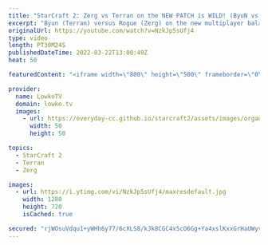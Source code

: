```yaml
---
title: "StarCraft 2: Zerg vs Terran on the NEW PATCH is WILD! (ByuN vs Rogue)"
excerpt: "Byun (Terran) versus Rogue (Zerg) on the new multiplayer balance patch in StarCraft 2. While the new patch was mostly made with Zerg versus Protoss in mind, Terran versus Zerg was definitely not unaffected.  Support my work on Patreon: https://www.patreon.com/lowkotv Become a YouTube member: https://lowko.tv/join"
originalUrl: https://youtube.com/watch?v=NzkJp5sUfj4
type: video
length: PT30M24S
publishedDateTime: 2022-03-22T13:00:49Z
heat: 50

featuredContent: "<iframe width=\"800\" height=\"500\" frameborder=\"0\" src=\"https://www.youtube.com/embed/NzkJp5sUfj4\" allow=\"accelerometer; autoplay; encrypted-media; gyroscope; picture-in-picture\" allowfullscreen></iframe>"

provider:
  name: LowkoTV
  domain: lowko.tv
  images:
    - url: https://everyday-cc.github.io/starcraft2/assets/images/organizations/lowko.tv-50x50.jpg
      width: 50
      height: 50

topics:
  - StarCraft 2
  - Terran
  - Zerg

images:
  - url: https://i.ytimg.com/vi/NzkJp5sUfj4/maxresdefault.jpg
    width: 1280
    height: 720
    isCached: true

secured: "rjWOsuVdqu1+yWHh6y77/6cXLS8/kJk8CGC4x5cO6Gg+Ya4xslKxxGrHaUWyvLtE+uR3MglfaIwQqaqVBpC5Jn9LPkI+2gkQ1M0/dUVS/nhDjVtkTAkpEW7HBlIdB2uDcKBwF3ojF8E0tBtxX5LGQ1h231w/2vJjkljGpURdF/B+0CYGINKUbhminDCXSv6YAJ9FF8NfsovxcSeVbyqtsGUnj4rjS4l1KfCx5ji7WGb00rOsVSr0JU1Hs1Y5LizG5AUdUqeGgQN10f3bamUP4sdGXpC2loM2tQH9Jm6bKw56TrSKVboKjQ2H9U4EkmhTmGh7ubpfprDLfiXUl5+ZHmUxed/JEEFdqooI+7sOKh58sjid3cOyb6FMiRMYUqvLGrOKGi7JiC9yqtKBxL4nwtyGv22Jgm3DpTxkgXECoOogAWUAlSil6OHCty53RE6z;2xZkSv0miNfQGUDsFEDcGg=="
---
```


